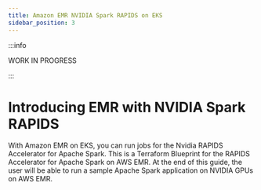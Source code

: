 ```yaml
---
title: Amazon EMR NVIDIA Spark RAPIDS on EKS
sidebar_position: 3
---
```



:::info

WORK IN PROGRESS

:::

# Introducing EMR with NVIDIA Spark RAPIDS

With Amazon EMR on EKS, you can run jobs for the Nvidia RAPIDS Accelerator for Apache Spark. This is a Terraform Blueprint for the RAPIDS Accelerator for Apache Spark on AWS EMR. At the end of this guide, the user will be able to run a sample Apache Spark application on NVIDIA GPUs on AWS EMR.
